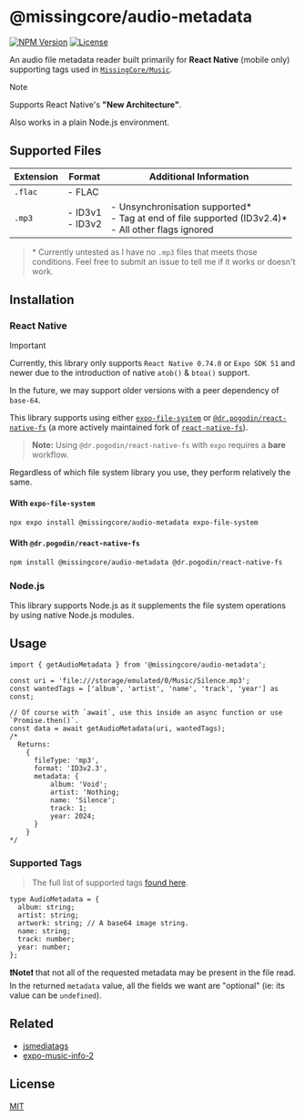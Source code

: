 # @missingcore/audio-metadata

[![NPM Version][NPM Version]][NPM Version-url]
[![License][License]][License-url]

An audio file metadata reader built primarily for **React Native** (mobile only) supporting tags used in [`MissingCore/Music`](https://github.com/MissingCore/Music).

> [!NOTE]  
> Supports React Native's **"New Architecture"**.
>
> Also works in a plain Node.js environment.

## Supported Files

| Extension | Format              | Additional Information                                                                                     |
| --------- | ------------------- | ---------------------------------------------------------------------------------------------------------- |
| `.flac`   | - FLAC              |                                                                                                            |
| `.mp3`    | - ID3v1<br/>- ID3v2 | - Unsynchronisation supported*<br/>- Tag at end of file supported (ID3v2.4)*<br/>- All other flags ignored |

> \* Currently untested as I have no `.mp3` files that meets those conditions. Feel free to submit an issue to tell me if it works or doesn't work.

## Installation

### React Native

> [!IMPORTANT]  
> Currently, this library only supports `React Native 0.74.0` or `Expo SDK 51` and newer due to the introduction of native `atob()` & `btoa()` support.
>
> In the future, we may support older versions with a peer dependency of `base-64`.

This library supports using either [`expo-file-system`](https://docs.expo.dev/versions/latest/sdk/filesystem/) or [`@dr.pogodin/react-native-fs`](https://github.com/birdofpreyru/react-native-fs) (a more actively maintained fork of [`react-native-fs`](https://github.com/itinance/react-native-fs)).

> **Note:** Using `@dr.pogodin/react-native-fs` with `expo` requires a **bare** workflow.

Regardless of which file system library you use, they perform relatively the same.

#### With `expo-file-system`

```sh
npx expo install @missingcore/audio-metadata expo-file-system
```

#### With `@dr.pogodin/react-native-fs`

```sh
npm install @missingcore/audio-metadata @dr.pogodin/react-native-fs
```

### Node.js

This library supports Node.js as it supplements the file system operations by using native Node.js modules.

## Usage

```tsx
import { getAudioMetadata } from '@missingcore/audio-metadata';

const uri = 'file:///storage/emulated/0/Music/Silence.mp3';
const wantedTags = ['album', 'artist', 'name', 'track', 'year'] as const;

// Of course with `await`, use this inside an async function or use `Promise.then()`.
const data = await getAudioMetadata(uri, wantedTags);
/*
  Returns:
    {
      fileType: 'mp3',
      format: 'ID3v2.3',
      metadata: {
          album: 'Void';
          artist: 'Nothing;
          name: 'Silence';
          track: 1;
          year: 2024;
      }
    }
*/
```

### Supported Tags

> The full list of supported tags [found here](https://github.com/MissingCore/audio-metadata/blob/main/src/MetadataExtractor.types.ts#L3).

```tsx
type AudioMetadata = {
  album: string;
  artist: string;
  artwork: string; // A base64 image string.
  name: string;
  track: number;
  year: number;
};
```

**❗Note❗** that not all of the requested metadata may be present in the file read. In the returned `metadata` value, all the fields we want are "optional" (ie: its value can be `undefined`).

## Related

- [jsmediatags](https://github.com/aadsm/jsmediatags)
- [expo-music-info-2](https://github.com/MehrabSp/expo-music-info-2)

## License

[MIT](./LICENSE)

<!-- MARKDOWN LINKS & IMAGES -->
<!-- https://www.markdownguide.org/basic-syntax/#reference-style-links -->

[License]: https://img.shields.io/npm/l/@missingcore/audio-metadata.svg?style=for-the-badge&labelColor=000000
[License-url]: https://github.com/MissingCore/audio-metadata/blob/main/LICENSE
[NPM Version]: https://img.shields.io/npm/v/@missingcore/audio-metadata.svg?style=for-the-badge&labelColor=000000
[NPM Version-url]: https://www.npmjs.com/package/@missingcore/audio-metadata
